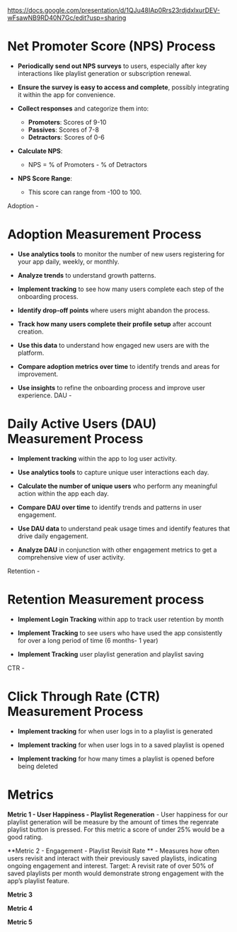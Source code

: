 https://docs.google.com/presentation/d/1QJu48IAp0Rrs23rdjdxlxurDEV-wFsawNB9RD40N7Gc/edit?usp=sharing 

# Net Promoter Score (NPS) Process

- **Periodically send out NPS surveys** to users, especially after key interactions like playlist generation or subscription renewal.

- **Ensure the survey is easy to access and complete**, possibly integrating it within the app for convenience.

- **Collect responses** and categorize them into:
  - **Promoters**: Scores of 9-10
  - **Passives**: Scores of 7-8
  - **Detractors**: Scores of 0-6

- **Calculate NPS**:
  - NPS = % of Promoters - % of Detractors

- **NPS Score Range**:
  - This score can range from -100 to 100.
     
     
Adoption -  

   
   # Adoption Measurement Process

- **Use analytics tools** to monitor the number of new users registering for your app daily, weekly, or monthly.

- **Analyze trends** to understand growth patterns.

- **Implement tracking** to see how many users complete each step of the onboarding process.

- **Identify drop-off points** where users might abandon the process.

- **Track how many users complete their profile setup** after account creation.

- **Use this data** to understand how engaged new users are with the platform.

- **Compare adoption metrics over time** to identify trends and areas for improvement.

- **Use insights** to refine the onboarding process and improve user experience.
DAU - 
# Daily Active Users (DAU) Measurement Process

- **Implement tracking** within the app to log user activity.

- **Use analytics tools** to capture unique user interactions each day.

- **Calculate the number of unique users** who perform any meaningful action within the app each day.

- **Compare DAU over time** to identify trends and patterns in user engagement.

- **Use DAU data** to understand peak usage times and identify features that drive daily engagement.

- **Analyze DAU** in conjunction with other engagement metrics to get a comprehensive view of user activity.
    
Retention - 
# Retention Measurement process

- **Implement Login Tracking** within app to track user retention by month
  
- **Implement Tracking** to see users who have used the app consistently for over a long period of time (6 months- 1 year)
  
- **Implement Tracking** user playlist generation and playlist saving

CTR -
# Click Through Rate (CTR) Measurement Process

- **Implement tracking** for when user logs in to a playlist is generated
  
- **Implement tracking** for when user logs in to a saved playlist is opened

- **Implement tracking** for how many times a playlist is opened before being deleted

# Metrics

**Metric 1 - User Happiness - Playlist Regeneration** - User happiness for our  playlist generation will be measure by the amount of times the regenrate playlist button is pressed. For this metric a score of under 25% would be a good rating.

**Metric 2 - Engagement - Playlist Revisit Rate ** -  Measures how often users revisit and interact with their previously saved playlists, indicating ongoing engagement and interest. Target: A revisit rate of over 50% of saved playlists per month would demonstrate strong engagement with the app’s playlist feature.

**Metric 3**

**Metric 4**

**Metric 5**
